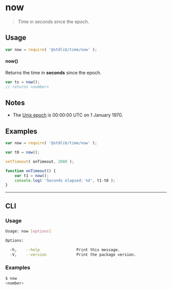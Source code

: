 # now

> Time in seconds since the epoch.


<section class="usage">

## Usage

``` javascript
var now = require( '@stdlib/time/now' );
```

#### now()

Returns the time in __seconds__ since the epoch.

``` javascript
var ts = now();
// returns <number>
```

</section>

<!-- /.usage -->


<section class="notes">

## Notes

* The [Unix epoch][unix-epoch] is 00:00:00 UTC on 1 January 1970.

</section>

<!-- /.notes -->


<section class="examples">

## Examples

``` javascript
var now = require( '@stdlib/time/now' );

var t0 = now();

setTimeout( onTimeout, 2000 );

function onTimeout() {
    var t1 = now();
    console.log( 'Seconds elapsed: %d', t1-t0 );
}
```

</section>

<!-- /.examples -->


---

<section class="cli">

## CLI


<section class="usage">

### Usage

``` bash
Usage: now [options]

Options:

  -h,    --help                Print this message.
  -V,    --version             Print the package version.
```

</section>

<!-- /.usage -->


<section class="notes">

</section>

<!-- /.notes -->


<section class="examples">

### Examples

``` bash
$ now
<number>
```

</section>

<!-- /.examples -->

</section>

<!-- /.cli -->


<section class="links">

[unix-epoch]: https://en.wikipedia.org/wiki/Unix_time

</section>

<!-- /.links -->
